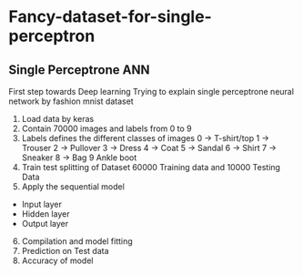 # Fancy-dataset-for-single-perceptron
## Single Perceptrone ANN
First step towards Deep learning
Trying to explain single perceptrone neural network by fashion mnist dataset
1. Load data by keras
2. Contain 70000 images and labels from 0 to 9
3. Labels defines the different classes of images
0 -> T-shirt/top
1 -> Trouser
2 -> Pullover
3 -> Dress
4 -> Coat
5 -> Sandal
6 -> Shirt
7 -> Sneaker
8 -> Bag
9 Ankle boot
4. Train test splitting of Dataset 60000 Training data and 10000 Testing Data
5. Apply the sequential model
- Input layer
- Hidden layer
- Output layer
6. Compilation and model fitting
7. Prediction on Test data
8. Accuracy of model

